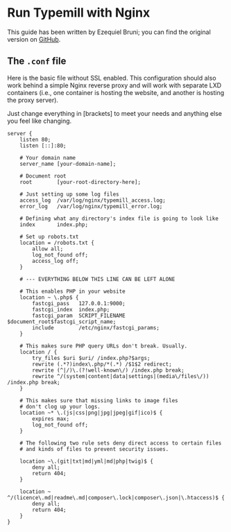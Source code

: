 #  Run Typemill with Nginx

This guide has been written by Ezequiel Bruni; you can find the original version on [GitHub](https://gist.github.com/EzequielBruni/05605ca206db6842ce00dc9a45b24194).

## The `.conf` file

Here is the basic file without SSL enabled. This configuration should also work behind a simple Nginx reverse proxy and will work with separate LXD containers (i.e., one container is hosting the website, and another is hosting the proxy server).

Just change everything in \[brackets\] to meet your needs and anything else you feel like changing.

```
server {
    listen 80;
    listen [::]:80; 

    # Your domain name
    server_name [your-domain-name];

    # Document root
    root        [your-root-directory-here];

    # Just setting up some log files
    access_log  /var/log/nginx/typemill_access.log;
    error_log   /var/log/nginx/typemill_error.log;

    # Defining what any directory's index file is going to look like
    index       index.php;

    # Set up robots.txt
    location = /robots.txt {
        allow all;
        log_not_found off;
        access_log off;
    }

    # --- EVERYTHING BELOW THIS LINE CAN BE LEFT ALONE

    # This enables PHP in your website
    location ~ \.php$ {
        fastcgi_pass   127.0.0.1:9000;
        fastcgi_index  index.php;
        fastcgi_param  SCRIPT_FILENAME $document_root$fastcgi_script_name;
        include        /etc/nginx/fastcgi_params;
    }

    # This makes sure PHP query URLs don't break. Usually.
    location / {
        try_files $uri $uri/ /index.php?$args;
        rewrite (.*?)index\.php/*(.*) /$1$2 redirect;
        rewrite (^|/)\.(?!well-known\/) /index.php break;
        rewrite ^/(system|content|data|settings|(media\/files\/)) /index.php break;
    }

    # This makes sure that missing links to image files
    # don't clog up your logs.
    location ~* \.(js|css|png|jpg|jpeg|gif|ico)$ {
        expires max;
        log_not_found off;
    }

    # The following two rule sets deny direct access to certain files
    # and kinds of files to prevent security issues.

    location ~\.(git|txt|md|yml|md|php|twig)$ {
        deny all;
        return 404;
    }

    location ~ ^/(licence\.md|readme\.md|composer\.lock|composer\.json|\.htaccess)$ {
        deny all;
        return 404;
    }
}
```

